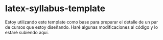 # latex-syllabus-template

Estoy utilizando este template como base para preparar el detalle de un par de cursos que estoy diseñando. Haré algunas modificaciones al código y lo estaré subiendo aquí. 
